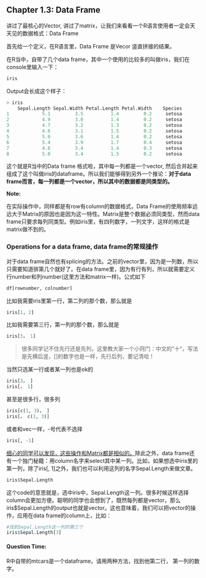 ## Chapter 1.3: Data Frame

讲过了最核心的Vector, 讲过了matrix，让我们来看看一个R语言使用者一定会天天见的数据格式：Data Frame



首先给一个定义，在R语言里，Data Frame 是Vecor 竖直拼接的结果。

在R当中，自带了几个data frame，其中一个使用的比较多的叫做iris，我们在console里输入一下：

```R
iris
```

Output会长成这个样子：

```R
> iris
    Sepal.Length Sepal.Width Petal.Length Petal.Width    Species 
1            5.1         3.5          1.4         0.2     setosa     
2            4.9         3.0          1.4         0.2     setosa     
3            4.7         3.2          1.3         0.2     setosa     
4            4.6         3.1          1.5         0.2     setosa     
5            5.0         3.6          1.4         0.2     setosa     
6            5.4         3.9          1.7         0.4     setosa     
7            4.6         3.4          1.4         0.3     setosa     
8            5.0         3.4          1.5         0.2     setosa     

```



这个就是R当中的Data frame 格式啦，其中每一列都是一个vector, 然后合并起来组成了这个叫做iris的dataframe。所以我们能够得到另外一个推论：**对于data frame而言，每一列都是一个vector，所以其中的数据都是同类型的。**



**Note:**

在实际操作中，同样都是有row有column的数据格式，Data Frame的使用频率远远大于Matrix的原因也是因为这一特性。Matrix是整个数据必须同类型，然而data frame只要求每列同类型。例如iris里，有四列数字，一列文字，这样的格式是matrix做不到的。



### Operations for a data frame, data frame的常规操作

对于data frame自然也有splicing的方法。之前的vector里，因为是一列数，所以只需要知道排第几个就好了。在data frame里，因为有行有列，所以就需要定义行number和列number(这里方法和matrix一样)。公式如下

```R
df[rownumber, colnumber]
```

比如我需要iris里第一行，第二列的那个数，那么就是

```R
iris[1, 2]
```

比如我需要第三行，第一列的那个数，那么就是

```R
iris[3， 1]
```

> 很多同学记不住先行还是先列，这里教大家一个小窍门：中文的”十“，写法是先横后竖，[]的数字也是一样，先行后列，要记清哈！
>

当然只选某一行或者某一列也是ok的

```R
iris[3， ]
iris[， 1]
```

甚至是很多行，很多列

```R
iris[c(1, 3)， ]
iris[， c(1, 3)]
```

或者和vec一样，-号代表不选择

```R
iris[, -1]
```

<u>细心的同学可以发现，这些操作和Matrix都是相似的。</u>除此之外，data frame还有一个独门秘籍：用column名字来select其中某一列。比如，如果想选中iris里的第一列，除了iris[, 1]之外，我们也可以利用这列的名字Sepal.Length​来做文章。

```R
iris$Sepal.Length
```

这个code的意思就是，选中iris中，Sepal.Length这一列。很多时候这样选择column会更加方便。聪明的同学也会想到了，既然每列都是vector，那么iris$Sepal.Length的output也就是vector。这也意味着，我们可以把vector的操作，应用在data frame的column上，比如：

```R
#找到Sepal.Length这一列的第三个
iris$Sepal.Length[3]
```



#### Question Time:

R中自带的mtcars是一个dataframe，请用两种方法，找到他第二行， 第一列的数字。









